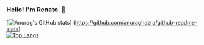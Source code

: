 ### Hello! I'm Renato. 👋

<!--
**renatobmelo/renatobmelo** is a ✨ _special_ ✨ repository because its `README.md` (this file) appears on your GitHub profile.

Here are some ideas to get you started:

- 🔭 I’m currently working on ...
- 🌱 I’m currently learning ...
- 👯 I’m looking to collaborate on ...
- 🤔 I’m looking for help with ...
- 💬 Ask me about ...
- 📫 How to reach me: ...
- 😄 Pronouns: ...
- ⚡ Fun fact: ...
-->

[![Anurag's GitHub stats](https://github-readme-stats.vercel.app/api?username=renatobmelo&hide=stars,prs,issues&show_icons=true&theme=dracula)] (https://github.com/anuraghazra/github-readme-stats)
</br>
[![Top Langs](https://github-readme-stats.vercel.app/api/top-langs/?username=renatobmelo&theme=dracula)](https://github.com/anuraghazra/github-readme-stats)



